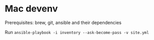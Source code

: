 Mac devenv
===========

Prerequisites: brew, git, ansible and their dependencies

Run `ansible-playbook -i inventory --ask-become-pass -v site.yml`

